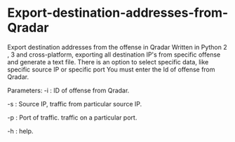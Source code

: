 # Export-destination-addresses-from-Qradar

Export destination addresses from the offense in Qradar 
Written in Python 2 , 3 and cross-platform, exporting all destination IP's from specific offense and generate a text file.
There is an option to select specific data, like specific source IP or specific port
You must enter the Id of offense from Qradar.

Parameters:
-i : ID of offense from Qradar.

-s : Source IP, traffic from particular source IP.

-p : Port of traffic. traffic on a particular port.

-h : help. 

